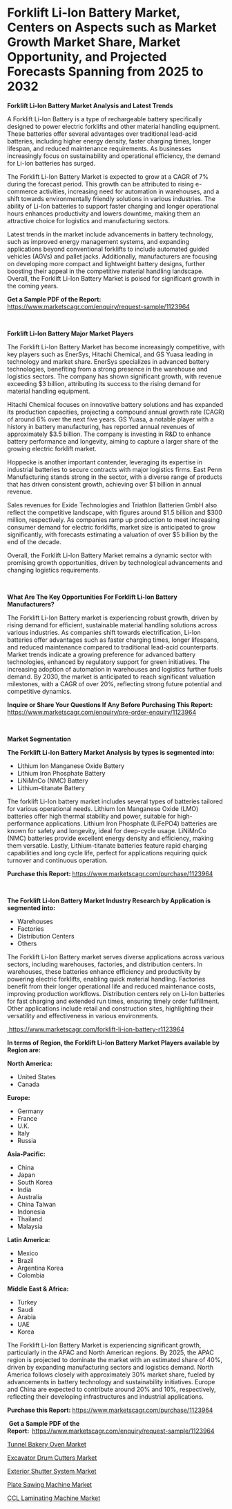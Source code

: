 <p><h1>Forklift Li-Ion Battery Market, Centers on Aspects such as Market Growth Market Share, Market Opportunity, and Projected Forecasts Spanning from 2025 to 2032</h1></p><p><strong>Forklift Li-Ion Battery Market Analysis and Latest Trends</strong></p>
<p><p>A Forklift Li-Ion Battery is a type of rechargeable battery specifically designed to power electric forklifts and other material handling equipment. These batteries offer several advantages over traditional lead-acid batteries, including higher energy density, faster charging times, longer lifespan, and reduced maintenance requirements. As businesses increasingly focus on sustainability and operational efficiency, the demand for Li-Ion batteries has surged.</p><p>The Forklift Li-Ion Battery Market is expected to grow at a CAGR of 7% during the forecast period. This growth can be attributed to rising e-commerce activities, increasing need for automation in warehouses, and a shift towards environmentally friendly solutions in various industries. The ability of Li-Ion batteries to support faster charging and longer operational hours enhances productivity and lowers downtime, making them an attractive choice for logistics and manufacturing sectors.</p><p>Latest trends in the market include advancements in battery technology, such as improved energy management systems, and expanding applications beyond conventional forklifts to include automated guided vehicles (AGVs) and pallet jacks. Additionally, manufacturers are focusing on developing more compact and lightweight battery designs, further boosting their appeal in the competitive material handling landscape. Overall, the Forklift Li-Ion Battery Market is poised for significant growth in the coming years.</p></p>
<p><strong>Get a Sample PDF of the Report:&nbsp;</strong> <a href="https://www.marketscagr.com/enquiry/request-sample/1123964?utm_campaign=1097&utm_medium=2&utm_source=Github&utm_content=ia&utm_term=28022025&utm_id=forklift-li-ion-battery">https://www.marketscagr.com/enquiry/request-sample/1123964</a></p>
<p>&nbsp;</p>
<p><strong>Forklift Li-Ion Battery Major Market Players</strong></p>
<p><p>The Forklift Li-Ion Battery Market has become increasingly competitive, with key players such as EnerSys, Hitachi Chemical, and GS Yuasa leading in technology and market share. EnerSys specializes in advanced battery technologies, benefiting from a strong presence in the warehouse and logistics sectors. The company has shown significant growth, with revenue exceeding $3 billion, attributing its success to the rising demand for material handling equipment.</p><p>Hitachi Chemical focuses on innovative battery solutions and has expanded its production capacities, projecting a compound annual growth rate (CAGR) of around 6% over the next five years. GS Yuasa, a notable player with a history in battery manufacturing, has reported annual revenues of approximately $3.5 billion. The company is investing in R&D to enhance battery performance and longevity, aiming to capture a larger share of the growing electric forklift market.</p><p>Hoppecke is another important contender, leveraging its expertise in industrial batteries to secure contracts with major logistics firms. East Penn Manufacturing stands strong in the sector, with a diverse range of products that has driven consistent growth, achieving over $1 billion in annual revenue.</p><p>Sales revenues for Exide Technologies and Triathlon Batterien GmbH also reflect the competitive landscape, with figures around $1.5 billion and $300 million, respectively. As companies ramp up production to meet increasing consumer demand for electric forklifts, market size is anticipated to grow significantly, with forecasts estimating a valuation of over $5 billion by the end of the decade.</p><p>Overall, the Forklift Li-Ion Battery Market remains a dynamic sector with promising growth opportunities, driven by technological advancements and changing logistics requirements.</p></p>
<p>&nbsp;</p>
<p><strong>What Are The Key Opportunities For Forklift Li-Ion Battery Manufacturers?</strong></p>
<p><p>The Forklift Li-Ion Battery market is experiencing robust growth, driven by rising demand for efficient, sustainable material handling solutions across various industries. As companies shift towards electrification, Li-Ion batteries offer advantages such as faster charging times, longer lifespans, and reduced maintenance compared to traditional lead-acid counterparts. Market trends indicate a growing preference for advanced battery technologies, enhanced by regulatory support for green initiatives. The increasing adoption of automation in warehouses and logistics further fuels demand. By 2030, the market is anticipated to reach significant valuation milestones, with a CAGR of over 20%, reflecting strong future potential and competitive dynamics.</p></p>
<p><strong>Inquire or Share Your Questions If Any Before Purchasing This Report:</strong> <a href="https://www.marketscagr.com/enquiry/pre-order-enquiry/1123964?utm_campaign=1097&utm_medium=2&utm_source=Github&utm_content=ia&utm_term=28022025&utm_id=forklift-li-ion-battery">https://www.marketscagr.com/enquiry/pre-order-enquiry/1123964</a></p>
<p>&nbsp;</p>
<p><strong>Market Segmentation</strong></p>
<p><strong>The Forklift Li-Ion Battery Market Analysis by types is segmented into:</strong></p>
<p><ul><li>Lithium Ion Manganese Oxide Battery</li><li>Lithium Iron Phosphate Battery</li><li>LiNiMnCo (NMC) Battery</li><li>Lithium–titanate Battery</li></ul></p>
<p><p>The forklift Li-Ion battery market includes several types of batteries tailored for various operational needs. Lithium Ion Manganese Oxide (LMO) batteries offer high thermal stability and power, suitable for high-performance applications. Lithium Iron Phosphate (LiFePO4) batteries are known for safety and longevity, ideal for deep-cycle usage. LiNiMnCo (NMC) batteries provide excellent energy density and efficiency, making them versatile. Lastly, Lithium-titanate batteries feature rapid charging capabilities and long cycle life, perfect for applications requiring quick turnover and continuous operation.</p></p>
<p><strong>Purchase this Report:&nbsp;</strong><a href="https://www.marketscagr.com/purchase/1123964?utm_campaign=1097&utm_medium=2&utm_source=Github&utm_content=ia&utm_term=28022025&utm_id=forklift-li-ion-battery">https://www.marketscagr.com/purchase/1123964</a></p>
<p>&nbsp;</p>
<p><strong>The Forklift Li-Ion Battery Market Industry Research by Application is segmented into:</strong></p>
<p><ul><li>Warehouses</li><li>Factories</li><li>Distribution Centers</li><li>Others</li></ul></p>
<p><p>The Forklift Li-Ion Battery market serves diverse applications across various sectors, including warehouses, factories, and distribution centers. In warehouses, these batteries enhance efficiency and productivity by powering electric forklifts, enabling quick material handling. Factories benefit from their longer operational life and reduced maintenance costs, improving production workflows. Distribution centers rely on Li-Ion batteries for fast charging and extended run times, ensuring timely order fulfillment. Other applications include retail and construction sites, highlighting their versatility and effectiveness in various environments.</p></p>
<p><a href="https://www.marketscagr.com/forklift-li-ion-battery-r1123964?utm_campaign=1097&utm_medium=2&utm_source=Github&utm_content=ia&utm_term=28022025&utm_id=forklift-li-ion-battery">&nbsp;https://www.marketscagr.com/forklift-li-ion-battery-r1123964</a></p>
<p><strong>In terms of Region, the Forklift Li-Ion Battery Market Players available by Region are:</strong></p>
<p>
    <p> <strong> North America: </strong>
        <ul>
            <li>United States</li>
            <li>Canada</li>
        </ul>
        </p> 
    <p> <strong> Europe: </strong>
        <ul>
            <li>Germany</li>
            <li>France</li>
            <li>U.K.</li>
            <li>Italy</li>
            <li>Russia</li>
        </ul>
        </p> 
    <p> <strong> Asia-Pacific: </strong>
        <ul>
            <li>China</li>
            <li>Japan</li>
            <li>South Korea</li>
            <li>India</li>
            <li>Australia</li>
            <li>China Taiwan</li>
            <li>Indonesia</li>
            <li>Thailand</li>
            <li>Malaysia</li>
        </ul>
        </p> 
    <p> <strong> Latin America: </strong>
        <ul>
            <li>Mexico</li>
            <li>Brazil</li>
            <li>Argentina Korea</li>
            <li>Colombia</li>
        </ul>
        </p> 
    <p> <strong> Middle East & Africa: </strong>
        <ul>
            <li>Turkey</li>
            <li>Saudi</li>
            <li>Arabia</li>
            <li>UAE</li>
            <li>Korea</li>
        </ul>
    </p>
    </p>
<p><p>The Forklift Li-Ion Battery Market is experiencing significant growth, particularly in the APAC and North American regions. By 2025, the APAC region is projected to dominate the market with an estimated share of 40%, driven by expanding manufacturing sectors and logistics demand. North America follows closely with approximately 30% market share, fueled by advancements in battery technology and sustainability initiatives. Europe and China are expected to contribute around 20% and 10%, respectively, reflecting their developing infrastructures and industrial applications.</p></p>
<p><strong>Purchase this Report: </strong><a href="https://www.marketscagr.com/purchase/1123964?utm_campaign=1097&utm_medium=2&utm_source=Github&utm_content=ia&utm_term=28022025&utm_id=forklift-li-ion-battery">https://www.marketscagr.com/purchase/1123964</a></p>
<p>&nbsp;<strong>Get a Sample PDF of the Report:&nbsp;&nbsp;</strong><a href="https://www.marketscagr.com/enquiry/request-sample/1123964?utm_campaign=1097&utm_medium=2&utm_source=Github&utm_content=ia&utm_term=28022025&utm_id=forklift-li-ion-battery">https://www.marketscagr.com/enquiry/request-sample/1123964</a></p>
<p><strong></strong></p>
<p><p><a href="https://github.com/kukolkasimo5/Market-Research-Report-List-1/blob/main/tunnel-bakery-oven-market.md?utm_campaign=1097&utm_medium=2&utm_source=Github&utm_content=ia&utm_term=28022025&utm_id=forklift-li-ion-battery">Tunnel Bakery Oven Market</a></p><p><a href="https://github.com/akpthobs/Market-Research-Report-List-1/blob/main/excavator-drum-cutters-market.md?utm_campaign=1097&utm_medium=2&utm_source=Github&utm_content=ia&utm_term=28022025&utm_id=forklift-li-ion-battery">Excavator Drum Cutters Market</a></p><p><a href="https://github.com/baatetoshda/Market-Research-Report-List-1/blob/main/exterior-shutter-system-market.md?utm_campaign=1097&utm_medium=2&utm_source=Github&utm_content=ia&utm_term=28022025&utm_id=forklift-li-ion-battery">Exterior Shutter System Market</a></p><p><a href="https://github.com/sutrejaron/Market-Research-Report-List-1/blob/main/plate-sawing-machine-market.md?utm_campaign=1097&utm_medium=2&utm_source=Github&utm_content=ia&utm_term=28022025&utm_id=forklift-li-ion-battery">Plate Sawing Machine Market</a></p><p><a href="https://github.com/beyeagamizjp/Market-Research-Report-List-1/blob/main/ccl-laminating-machine-market.md?utm_campaign=1097&utm_medium=2&utm_source=Github&utm_content=ia&utm_term=28022025&utm_id=forklift-li-ion-battery">CCL Laminating Machine Market</a></p></p>